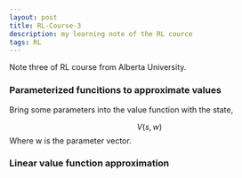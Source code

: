 ```yaml
---
layout: post
title: RL-Course-3
description: my learning note of the RL cource
tags: RL
---
```


Note three of RL course from Alberta University.


### Parameterized funcitions to approximate values

Bring some parameters into the value function with the state,

$$V(s, w)$$ Where w is the parameter vector.



### Linear value function approximation
